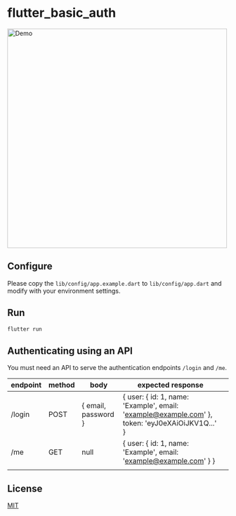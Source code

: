 # flutter_basic_auth
<img src="flutter_basic_auth_demo.gif" alt="Demo" height="500">

## Configure
Please copy the `lib/config/app.example.dart` to `lib/config/app.dart` and modify with your environment settings.

## Run
```bash
flutter run
```

## Authenticating using an API
You must need an API to serve the authentication endpoints `/login` and `/me`.

| endpoint | method | body                | expected response                                                                                                 |   |
|----------|--------|---------------------|-------------------------------------------------------------------------------------------------------------------|---|
| /login   | POST   | { email, password } | {   user: {     id: 1,     name: 'Example',     email: 'example@example.com'   },   token: 'eyJ0eXAiOiJKV1Q...' } |   |
| /me      | GET    | null                | {   user: {     id: 1,     name: 'Example',     email: 'example@example.com'   } }                                |   |
|          |        |                     |                                                                                                                   |   |

## License
[MIT](LICENSE)
